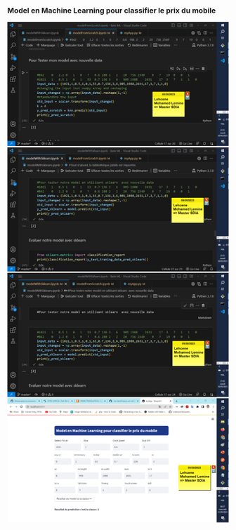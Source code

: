 <h3>Model en Machine Learning pour classifier le prix du mobile</h3>

<img src="photo/img01.png"/>
<img src="photo/img02.png"/>
<img src="photo/img03.png"/>
<img src="photo/img04.png"/>

